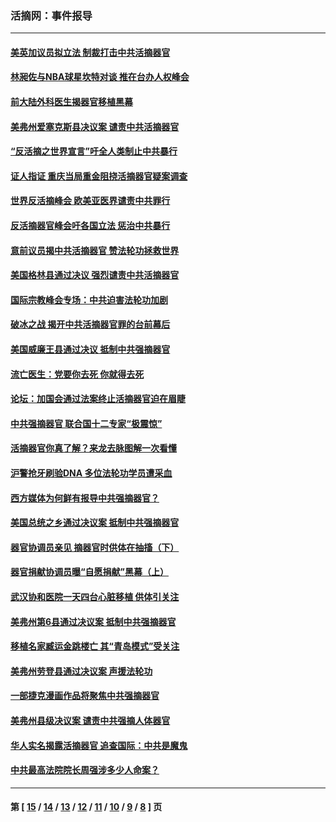 ### 活摘网：事件报导
---
#### [美英加议员拟立法 制裁打击中共活摘器官](../../pages/nf5877/n13430251.md?03080430) 
#### [林昶佐与NBA球星坎特对谈 推在台办人权峰会](../../pages/nf5877/n13414467.md?03080430) 
#### [前大陆外科医生揭器官移植黑幕](../../pages/nf5877/n13401416.md?03080430) 
#### [美弗州爱塞克斯县决议案 谴责中共活摘器官](../../pages/nf5877/n13320919.md?03080430) 
#### [“反活摘之世界宣言”吁全人类制止中共暴行](../../pages/nf5877/n13259730.md?03080430) 
#### [证人指证 重庆当局重金阻挠活摘器官疑案调查](../../pages/nf5877/n13259127.md?03080430) 
#### [世界反活摘峰会 欧美亚医界谴责中共罪行](../../pages/nf5877/n13253550.md?03080430) 
#### [反活摘器官峰会吁各国立法 惩治中共暴行](../../pages/nf5877/n13245052.md?03080430) 
#### [意前议员揭中共活摘器官 赞法轮功拯救世界](../../pages/nf5877/n13203445.md?03080430) 
#### [美国格林县通过决议 强烈谴责中共活摘器官](../../pages/nf5877/n13119367.md?03080430) 
#### [国际宗教峰会专场：中共迫害法轮功加剧](../../pages/nf5877/n13088279.md?03080430) 
#### [破冰之战 揭开中共活摘器官罪的台前幕后](../../pages/nf5877/n13082457.md?03080430) 
#### [美国威廉王县通过决议 抵制中共强摘器官](../../pages/nf5877/n13056521.md?03080430) 
#### [流亡医生：党要你去死 你就得去死](../../pages/nf5877/n13052835.md?03080430) 
#### [论坛：加国会通过法案终止活摘器官迫在眉睫](../../pages/nf5877/n13029839.md?03080430) 
#### [中共强摘器官 联合国十二专家“极震惊”](../../pages/nf5877/n13024313.md?03080430) 
#### [活摘器官你真了解？来龙去脉图解一次看懂](../../pages/nf5877/n13013820.md?03080430) 
#### [沪警抢牙刷验DNA 多位法轮功学员遭采血](../../pages/nf5877/n12969218.md?03080430) 
#### [西方媒体为何鲜有报导中共强摘器官？](../../pages/nf5877/n12932034.md?03080430) 
#### [美国总统之乡通过决议案 抵制中共强摘器官](../../pages/nf5877/n12908242.md?03080430) 
#### [器官协调员亲见 摘器官时供体在抽搐（下）](../../pages/nf5877/n12898622.md?03080430) 
#### [器官捐献协调员曝“自愿捐献”黑幕（上）](../../pages/nf5877/n12878830.md?03080430) 
#### [武汉协和医院一天四台心脏移植 供体引关注](../../pages/nf5877/n12863175.md?03080430) 
#### [美弗州第6县通过决议案 抵制中共强摘器官](../../pages/nf5877/n12805218.md?03080430) 
#### [移植名家臧运金跳楼亡 其“青岛模式”受关注](../../pages/nf5877/n12803746.md?03080430) 
#### [美弗州劳登县通过决议案 声援法轮功](../../pages/nf5877/n12785715.md?03080430) 
#### [一部捷克漫画作品将聚焦中共强摘器官](../../pages/nf5877/n12785954.md?03080430) 
#### [美弗州县级决议案 谴责中共强摘人体器官](../../pages/nf5877/n12721290.md?03080430) 
#### [华人实名揭露活摘器官 追查国际：中共是魔鬼](../../pages/nf5877/n12691724.md?03080430) 
#### [中共最高法院院长周强涉多少人命案？](../../pages/nf5877/n12678074.md?03080430) 

---
#### 第 [ [15](./15.md?03080430) / [14](./14.md?03080430) / [13](./13.md?03080430) / [12](./12.md?03080430) / [11](./11.md?03080430) / [10](./10.md?03080430) / [9](./9.md?03080430) / [8](./8.md?03080430) ] 页

